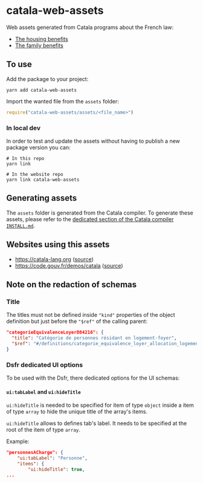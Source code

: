 # catala-web-assets

Web assets generated from Catala programs about the French law:
* [The housing benefits](https://github.com/CatalaLang/catala/tree/master/examples/aides_logement)
* [The family benefits](https://github.com/CatalaLang/catala/tree/master/examples/allocations_familiales)

## To use

Add the package to your project:

```
yarn add catala-web-assets
```

Import the wanted file from the `assets` folder:

```js
require("catala-web-assets/assets/<file_name>")
```

### In local dev

In order to test and update the assets without having to publish a new package
version you can:

```
# In this repo
yarn link

# In the website repo
yarn link catala-web-assets
```

## Generating assets

The `assets` folder is generated from the Catala compiler. To generate these
assets, please refer to the [dedicated section of the Catala compiler
`INSTALL.md`](https://github.com/CatalaLang/catala/blob/master/INSTALL.md#generating-website-assets).

## Websites using this assets

* https://catala-lang.org ([source](https://github.com/CatalaLang/catala-website))
* https://code.gouv.fr/demos/catala ([source](https://github.com/CatalaLang/catala-dsfr))

## Note on the redaction of schemas

### Title

The titles must not be defined inside `"kind"` properties of the object
definition but just before the `"$ref"` of the calling parent:

```json
"categorieEquivalenceLoyerD84216": {
  "title": "Catégorie de personnes résidant en logement-foyer",
  "$ref": "#/definitions/categorie_equivalence_loyer_allocation_logement_foyer"
}
```

### Dsfr dedicated UI options

To be used with the Dsfr, there dedicated options for the UI schemas:

#### `ui:tabLabel` and `ui:hideTitle`

`ui:hideTitle` is needed to be specified for item of type `object` inside a
item of type `array` to hide the unique title of the array's items.

`ui:hideTitle` allows to defines tab's label. It needs to be specified at the
root of the item of type `array`.

Example:

```json
"personnesACharge": {
    "ui:tabLabel": "Personne",
    "items": {
        "ui:hideTitle": true,
...
```
